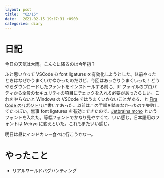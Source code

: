 ```yaml
---
layout: post
title:  "02/15"
date:   2021-02-15 19:07:31 +0900
categories: diary
---
```

# 日記

今日の天気は大雨。こんなに降るのは今年初？

ふと思い立って VSCode の font ligatures を有効化しようとした。以前やったときはなぜかうまくいかなかったのだけど、今回はあっさりうまくいった！どうやらダウンロードしたフォントをインストールする前に、ttf ファイルのプロパティから全般のセキュリティの項目にチェックを入れる必要があったらしい。これをやらないと Windows の VSCode ではうまくいかないことがある、と [Fira Code のリポジトリ](https://github.com/tonsky/FiraCode/wiki/Installing)に書いてあった。以前はこの手順を踏まなかったので失敗してたっぽい。無事 font ligatures を有効にできたので、[Jetbrains mono](https://www.jetbrains.com/ja-jp/lp/mono/) というフォントを入れた。等幅フォントでかなり見やすくて、いい感じ。日本語用のフォントは Meiryo に変えといた。これもまたいい感じ。

明日は昼にインドカレー食べに行こうかな～。

# やったこと

- リアルワールドバグハンティング